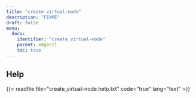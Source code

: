 ```yaml
---
title: "create virtual-node"
description: "FIXME"
draft: false
menu:
  docs:
    identifier: "create_virtual-node"
    parent: edgectl
    toc: true
---
```


## Help

{{< readfile file="create_virtual-node.help.txt" code="true" lang="text" >}}
